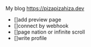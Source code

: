 My blog https://pizapizahiza.dev

- []add preview page
- []connect by webhook
- []page nation or infinite scroll
- []write profile
